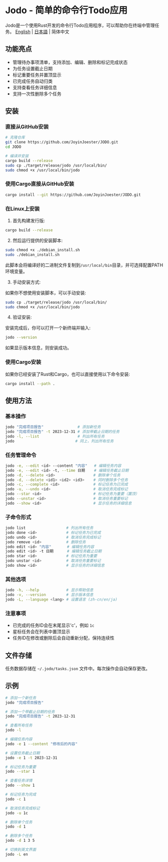 # Jodo - 简单的命令行Todo应用

Jodo是一个使用Rust开发的命令行Todo应用程序，可以帮助你在终端中管理任务。
[English](./README_EN.md) | [日本語](./README_JA.md) | 简体中文

## 功能亮点

- 管理待办事项清单，支持添加、编辑、删除和标记完成状态
- 为任务设置截止日期
- 标记重要任务并置顶显示
- 已完成任务自动归类
- 支持查看任务详细信息
- 支持一次性删除多个任务

## 安装

### 直接从GitHub安装

```bash
# 克隆仓库
git clone https://github.com/JoyinJoester/JODO.git
cd JODO

# 编译并安装
cargo build --release
sudo cp ./target/release/jodo /usr/local/bin/
sudo chmod +x /usr/local/bin/jodo
```

### 使用Cargo直接从GitHub安装

```bash
cargo install --git https://github.com/JoyinJoester/JODO.git
```

### 在Linux上安装

1. 首先构建发行版:

```bash
cargo build --release
```

2. 然后运行提供的安装脚本:

```bash
sudo chmod +x ./debian_install.sh
sudo ./debian_install.sh
```

此脚本会将编译好的二进制文件复制到`/usr/local/bin`目录，并可选择配置PATH环境变量。

3. 手动安装方式:

如果你不想使用安装脚本，可以手动安装:

```bash
sudo cp ./target/release/jodo /usr/local/bin/
sudo chmod +x /usr/local/bin/jodo
```

4. 验证安装:

安装完成后，你可以打开一个新终端并输入:

```bash
jodo --version
```

如果显示版本信息，则安装成功。

### 使用Cargo安装

如果你已经安装了Rust和Cargo，也可以直接使用以下命令安装:

```bash
cargo install --path .
```

## 使用方法

### 基本操作

```bash
jodo "完成项目报告"               # 添加新任务
jodo "完成项目报告" -t 2023-12-31 # 添加带截止日期的任务
jodo -l, --list                 # 列出所有任务
jodo                           # 同上，列出所有任务
```

### 任务管理命令

```bash
jodo -e, --edit <id> --content "内容"   # 编辑任务内容
jodo -e, --edit <id> -t, --time 日期    # 编辑任务截止日期
jodo -d, --delete <id>                 # 删除单个任务
jodo -d, --delete <id1> <id2> <id3>    # 同时删除多个任务
jodo -c, --complete <id>               # 标记任务为已完成
jodo -u, --undo <id>                   # 取消任务完成标记
jodo --star <id>                       # 标记任务为重要（置顶）
jodo --unstar <id>                     # 取消任务重要标记
jodo --show <id>                       # 显示任务的详细信息
```

### 子命令形式

```bash
jodo list                  # 列出所有任务
jodo done <id>             # 标记任务为已完成
jodo undo <id>             # 取消任务完成标记
jodo remove <id>           # 删除任务
jodo edit <id> "内容"       # 编辑任务内容
jodo edit <id> -t 日期      # 编辑任务截止日期
jodo star <id>             # 标记任务为重要
jodo unstar <id>           # 取消任务重要标记
jodo show <id>             # 显示任务的详细信息
```

### 其他选项

```bash
jodo -h, --help            # 显示帮助信息
jodo -v, --version         # 显示版本信息
jodo -L, --language <lang> # 设置语言 (zh-cn/en/ja)
```

### 注意事项

- 已完成的任务ID会在末尾显示'c'，例如 `1c`
- 星标任务会在列表中置顶显示
- 任务ID在修改或删除后会自动重新分配，保持连续性

## 文件存储

任务数据存储在 `~/.jodo/tasks.json` 文件中。每次操作会自动保存更改。

## 示例

```bash
# 添加一个新任务
jodo "完成项目报告"

# 添加一个带截止日期的任务
jodo "完成项目报告" -t 2023-12-31

# 查看所有任务
jodo -l

# 编辑任务内容
jodo -e 1 --content "修改后的内容"

# 设置任务截止日期
jodo -e 1 -t 2023-12-31

# 标记任务为重要
jodo --star 1

# 查看任务详情
jodo --show 1

# 标记任务为完成
jodo -c 1

# 取消任务完成标记
jodo -u 1c

# 删除单个任务
jodo -d 1

# 删除多个任务
jodo -d 1 3 5

# 切换到英文界面
jodo -L en
```

